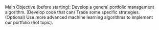 Main Objective (before starting): 
  Develop a general portfolio management algorithm.
  (Develop code that can) Trade some specific strategies.
  (Optional) Use more advanced machine learning algorithms to implement our portfolio (hot topic). 
